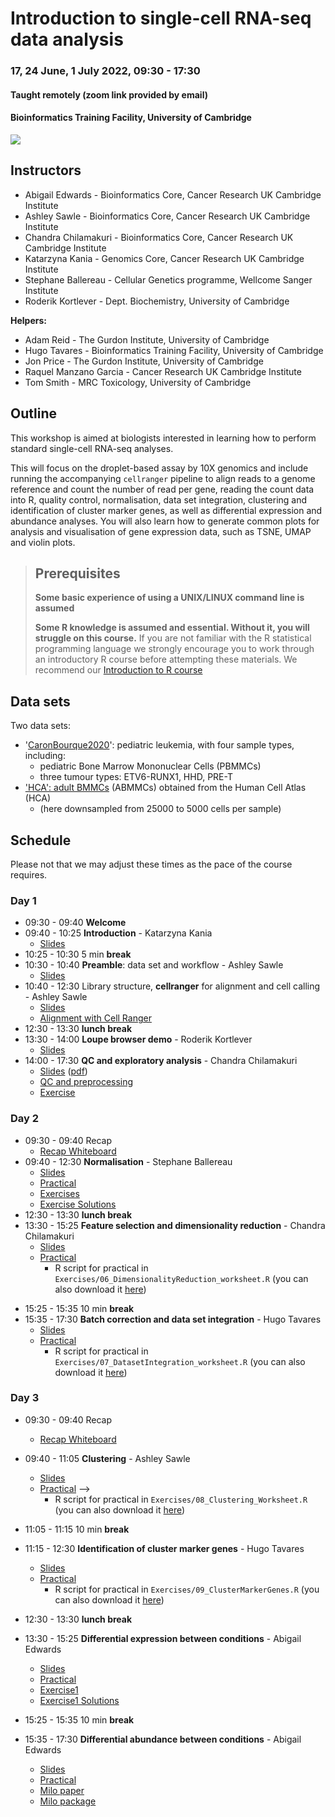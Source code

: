 # Introduction to single-cell RNA-seq data analysis

### 17, 24 June, 1 July 2022, 09:30 - 17:30
#### Taught remotely (zoom link provided by email)
#### Bioinformatics Training Facility, University of Cambridge

![](UnivCambridge_ScRnaSeqIntro_Base/Images/uniOfCamCrukLogos.png)

## Instructors

* Abigail Edwards - Bioinformatics Core, Cancer Research UK Cambridge Institute
* Ashley Sawle - Bioinformatics Core, Cancer Research UK Cambridge Institute
* Chandra Chilamakuri - Bioinformatics Core, Cancer Research UK Cambridge Institute
* Katarzyna Kania - Genomics Core, Cancer Research UK Cambridge Institute
* Stephane Ballereau - Cellular Genetics programme, Wellcome Sanger Institute
* Roderik Kortlever - Dept. Biochemistry, University of Cambridge

**Helpers:**

* Adam Reid - The Gurdon Institute, University of Cambridge
* Hugo Tavares - Bioinformatics Training Facility, University of Cambridge
* Jon Price - The Gurdon Institute, University of Cambridge
* Raquel Manzano Garcia - Cancer Research UK Cambridge Institute
* Tom Smith - MRC Toxicology, University of Cambridge

## Outline

This workshop is aimed at biologists interested in learning how to perform
standard single-cell RNA-seq analyses. 

This will focus on the droplet-based assay by 10X genomics and include running
the accompanying `cellranger` pipeline to align reads to a genome reference and
count the number of read per gene, reading the count data into R, quality control,
normalisation, data set integration, clustering and identification of cluster
marker genes, as well as differential expression and abundance analyses.
You will also learn how to generate common plots for analysis and visualisation
of gene expression data, such as TSNE, UMAP and violin plots.

> ## Prerequisites
>
> __**Some basic experience of using a UNIX/LINUX command line is assumed**__
> 
> __**Some R knowledge is assumed and essential. Without it, you
> will struggle on this course.**__ 
> If you are not familiar with the R statistical programming language we
> strongly encourage you to work through an introductory R course before
> attempting these materials.
> We recommend our [Introduction to R course](https://bioinformatics-core-shared-training.github.io/r-intro/)

## Data sets

Two data sets:

* '[CaronBourque2020](https://www.nature.com/articles/s41598-020-64929-x)': pediatric leukemia, with four sample types, including:
  * pediatric Bone Marrow Mononuclear Cells (PBMMCs)
  * three tumour types: ETV6-RUNX1, HHD, PRE-T  
* ['HCA': adult BMMCs](https://data.humancellatlas.org/explore/projects/cc95ff89-2e68-4a08-a234-480eca21ce79) (ABMMCs) obtained from the Human Cell Atlas (HCA)
  * (here downsampled from 25000 to 5000 cells per sample)

## Schedule

Please not that we may adjust these times as the pace of the course requires.

### Day 1

* 09:30 - 09:40 **Welcome** <!-- Paul -->
* 09:40 - 10:25 **Introduction** - Katarzyna Kania
    + [Slides](UnivCambridge_ScRnaSeqIntro_Base/Slides/01_Introduction.pdf)
* 10:25 - 10:30 5 min **break** 
* 10:30 - 10:40 **Preamble**: data set and workflow - Ashley Sawle
    + [Slides](UnivCambridge_ScRnaSeqIntro_Base/Slides/02_PreambleSlides.html)
* 10:40 - 12:30 Library structure, **cellranger** for alignment and cell calling - Ashley Sawle
    + [Slides](UnivCambridge_ScRnaSeqIntro_Base/Slides/03_CellRangerSlides.html) <!-- \([pdf](scRNAseq/Slides/CellRangerSlides.pdf)\) -->
    + [Alignment with Cell Ranger](UnivCambridge_ScRnaSeqIntro_Base/Markdowns/03_CellRanger.html)
* 12:30 - 13:30 **lunch break**
* 13:30 - 14:00 **Loupe browser demo** - Roderik Kortlever
  + [Slides](UnivCambridge_ScRnaSeqIntro_Base/Slides/03.1_LoupeBrowserDemo.pdf)
* 14:00 - 17:30 **QC and exploratory analysis** - Chandra Chilamakuri
    + [Slides](UnivCambridge_ScRnaSeqIntro_Base/Slides/04_QualityControlSlides.html) \([pdf](UnivCambridge_ScRnaSeqIntro_Base/Slides/04_QualityControlSlides.pdf)\)
    + [QC and preprocessing](UnivCambridge_ScRnaSeqIntro_Base/Markdowns/04_Preprocessing_And_QC.html)
    + [Exercise](UnivCambridge_ScRnaSeqIntro_Base/Markdowns/04_Preprocessing_And_QC.Exercise.html)  

### Day 2

* 09:30 - 09:40 Recap
    + [Recap Whiteboard](https://jamboard.google.com/d/17oSffZXYreMSemPXOmA81H26KXyfJoVfrUHlGEpbN3I/edit?usp=sharing)
* 09:40 - 12:30 **Normalisation** - Stephane Ballereau
    + [Slides](UnivCambridge_ScRnaSeqIntro_Base/Slides/05_NormalisationSlides.html) <!-- \([pdf](scRNAseq/Slides/05_normalisationSlides.pdf)\) -->
    + [Practical](UnivCambridge_ScRnaSeqIntro_Base/Markdowns/05_Normalisation.html)    
    + [Exercises](UnivCambridge_ScRnaSeqIntro_Base/Markdowns/05_Normalisation_exercises.html)
    + [Exercise Solutions](UnivCambridge_ScRnaSeqIntro_Base/Markdowns/05_Normalisation_exercises_solutions.html)
* 12:30 - 13:30 **lunch break**
* 13:30 - 15:25 **Feature selection and dimensionality reduction** - Chandra Chilamakuri
    + [Slides](UnivCambridge_ScRnaSeqIntro_Base/Slides/06_FeatureSelectionAndDimensionalityReduction_slides.html)
    + [Practical](UnivCambridge_ScRnaSeqIntro_Base/Markdowns/06_FeatureSelectionAndDimensionalityReduction.html)
        + R script for practical in `Exercises/06_DimensionalityReduction_worksheet.R` (you can also download it [here](UnivCambridge_ScRnaSeqIntro_Base/CourseMaterials/Exercises/06_DimensionalityReduction_worksheet.R))
<!-- + [Materials](UnivCambridge_ScRnaSeqIntro_Base/Markdowns/06_FeatureSelectionAndDimensionalityReduction.html) -->
* 15:25 - 15:35 10 min **break**
* 15:35 - 17:30 **Batch correction and data set integration** - Hugo Tavares
    + [Slides](UnivCambridge_ScRnaSeqIntro_Base/Slides/07_DataIntegrationAndBatchCorrectionSlides.html)  
    + [Practical](UnivCambridge_ScRnaSeqIntro_Base/Markdowns/07_DatasetIntegration.html) 
        + R script for practical in `Exercises/07_DatasetIntegration_worksheet.R` (you can also download it [here](UnivCambridge_ScRnaSeqIntro_Base/CourseMaterials/Exercises/07_DatasetIntegration_worksheet.R))
<!-- + [Solutions](UnivCambridge_ScRnaSeqIntro_Base/Markdowns/07_DataIntegrationChallengeSolution.html) -->
<!-- + [Batch Correction extended example](UnivCambridge_ScRnaSeqIntro_Base/Markdowns/07_BatchCorrection.html) -->
    
### Day 3

* 09:30 - 09:40 Recap 
    + [Recap Whiteboard](https://jamboard.google.com/d/17oSffZXYreMSemPXOmA81H26KXyfJoVfrUHlGEpbN3I/edit?usp=sharing) 
* 09:40 - 11:05 **Clustering** - Ashley Sawle
    + [Slides](UnivCambridge_ScRnaSeqIntro_Base/Slides/08_ClusteringSlides.html)
    + [Practical](UnivCambridge_ScRnaSeqIntro_Base/Markdowns/08_Clustering_Materials.html) -->
        + R script for practical in `Exercises/08_Clustering_Worksheet.R` (you can also download it [here](UnivCambridge_ScRnaSeqIntro_Base/CourseMaterials/Exercises/08_Clustering_Worksheet.R))

* 11:05 - 11:15 10 min **break** 
* 11:15 - 12:30 **Identification of cluster marker genes** - Hugo Tavares
    + [Slides](UnivCambridge_ScRnaSeqIntro_Base/Slides/09_ClusterMarkerGenes.html)
    + [Practical](UnivCambridge_ScRnaSeqIntro_Base/Markdowns/09_ClusterMarkerGenes.html)
        + R script for practical in `Exercises/09_ClusterMarkerGenes.R` (you can also download it [here](UnivCambridge_ScRnaSeqIntro_Base/CourseMaterials/Exercises/09_ClusterMarkerGenes.R))

* 12:30 - 13:30 **lunch break**
* 13:30 - 15:25 **Differential expression between conditions** - Abigail Edwards
    + [Slides](UnivCambridge_ScRnaSeqIntro_Base/Slides/10_MultiSplCompSlides.html)
    + [Practical](UnivCambridge_ScRnaSeqIntro_Base/Markdowns/10_MultiSplComp.html)
    + [Exercise1](UnivCambridge_ScRnaSeqIntro_Base/Markdowns/10_MultiSplComp_exercise1.Rmd) 
    + [Exercise1 Solutions](UnivCambridge_ScRnaSeqIntro_Base/Markdowns/10_MultiSplComp_exercise1_solutions.html)
* 15:25 - 15:35 10 min **break** 
* 15:35 - 17:30 **Differential abundance between conditions** - Abigail Edwards
    + [Slides](UnivCambridge_ScRnaSeqIntro_Base/Slides/10_MultiSplCompSlides.html)
    + [Practical](UnivCambridge_ScRnaSeqIntro_Base/Markdowns/10_MultiSplComp.html)
    + [Milo paper](https://www.biorxiv.org/content/10.1101/2020.11.23.393769v1)
    + [Milo package](https://bioconductor.org/packages/release/bioc/html/miloR.html)


